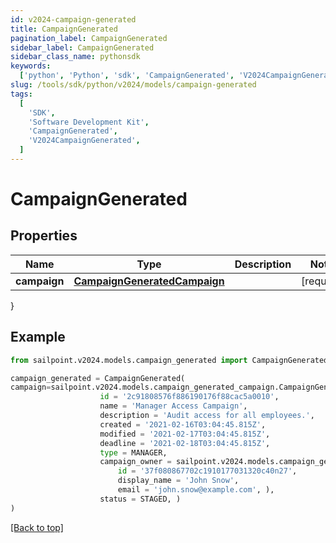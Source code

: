 ```yaml
---
id: v2024-campaign-generated
title: CampaignGenerated
pagination_label: CampaignGenerated
sidebar_label: CampaignGenerated
sidebar_class_name: pythonsdk
keywords:
  ['python', 'Python', 'sdk', 'CampaignGenerated', 'V2024CampaignGenerated']
slug: /tools/sdk/python/v2024/models/campaign-generated
tags:
  [
    'SDK',
    'Software Development Kit',
    'CampaignGenerated',
    'V2024CampaignGenerated',
  ]
---
```


# CampaignGenerated

## Properties

| Name | Type | Description | Notes |
| --- | --- | --- | --- |
| **campaign** | [**CampaignGeneratedCampaign**](campaign-generated-campaign) |  | [required] |

}

## Example

```python
from sailpoint.v2024.models.campaign_generated import CampaignGenerated

campaign_generated = CampaignGenerated(
campaign=sailpoint.v2024.models.campaign_generated_campaign.CampaignGenerated_campaign(
                    id = '2c91808576f886190176f88cac5a0010',
                    name = 'Manager Access Campaign',
                    description = 'Audit access for all employees.',
                    created = '2021-02-16T03:04:45.815Z',
                    modified = '2021-02-17T03:04:45.815Z',
                    deadline = '2021-02-18T03:04:45.815Z',
                    type = MANAGER,
                    campaign_owner = sailpoint.v2024.models.campaign_generated_campaign_campaign_owner.CampaignGenerated_campaign_campaignOwner(
                        id = '37f080867702c1910177031320c40n27',
                        display_name = 'John Snow',
                        email = 'john.snow@example.com', ),
                    status = STAGED, )
)

```

[[Back to top]](#)
